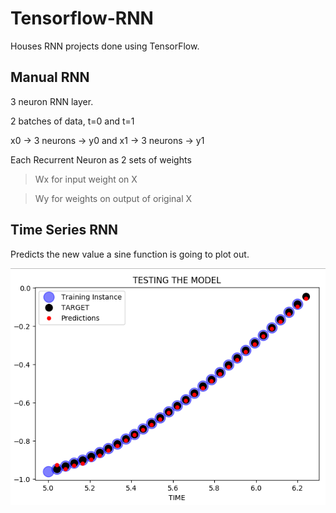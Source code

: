 # Tensorflow-RNN
Houses RNN projects done using TensorFlow.

## Manual RNN

 3 neuron RNN layer.
 
 2 batches of data, t=0 and t=1
 
 x0 -> 3 neurons -> y0 and x1 -> 3 neurons -> y1 
 
 Each Recurrent Neuron as 2 sets of weights
   
 >  Wx for input weight on X
   
 > Wy for weights on output of original X
   
## Time Series RNN

Predicts the new value a sine function is going to plot out.

![RNN TEST](https://github.com/PragyanSubedi/Tensorflow-RNN/blob/master/RNN_time_series_model_test.PNG)

